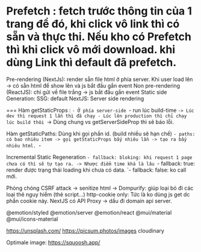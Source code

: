Prefetch : fetch trước thông tin của 1 trang để đó, khi click vô link thì có sẵn và thực thi. Nếu kho có Prefetch thì khi click vô mới download.
khi dùng Link thì default đã prefetch.
===
Pre-rendering (NextJs): render sẵn file html ở phía server. Khi user load lên -> có sẵn html để show lên và js bắt đầu gắn event
Non pre-rendering (ReactJS): chỉ gửi về file trắng -> js bắt đầu gắn event
Static side Generation: SSG: default NextJS:
Server side rendering

===
Hàm getStaticProps :
`- Ở phía server-side
`- run lúc build-time
`-> Lúc dev thì request 1 lần thì đã chạy - Lúc lên production thì chỉ chạy lúc build thôi
`-> Dùng chung vs getServerSideProp thì sẽ báo lỗi.

Hàm getStaticPaths: Dùng khi gọi phần id. (build nhiều sẽ hạn chế)
`- paths: có bao nhiêu item -> gọi getStaticProps bấy nhiêu lần -> tạo ra bấy nhiêu html.
`-

Incremental Static Regeneration
`- fallback: bloking: khi request 1 page chưa có thì sẽ tự tạo ra. -> Nhược điểm time khá là lâu
`- fallback: true: render được trạng thái loading khi chưa có data.
`- fallback: false: ko call mới.

Phòng chóng CSRF attack -> senitize html -> Dompurify: giúp loại bỏ đi các loại thẻ nguy hiểm (thẻ script...)
http-cookie only: Tức là ko dùng js get dc phần cookie này.
NextJS có API Proxy -> dấu đi domain api server.

@emotion/styled @emotion/server @emotion/react @mui/material @mui/icons-material

https://unsplash.com/
https://picsum.photos/images
cloudinary

Optimale image:
https://squoosh.app/
